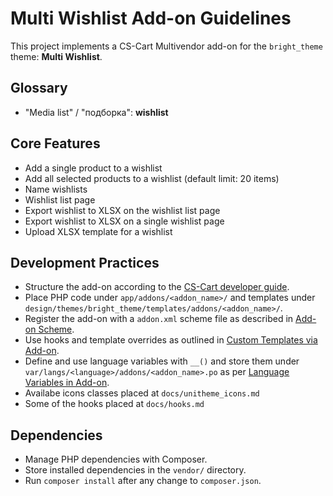 # Multi Wishlist Add-on Guidelines

This project implements a CS-Cart Multivendor add-on for the `bright_theme` theme: **Multi Wishlist**.

## Glossary
- "Media list" / "подборка": **wishlist**

## Core Features
- Add a single product to a wishlist
- Add all selected products to a wishlist (default limit: 20 items)
- Name wishlists
- Wishlist list page
- Export wishlist to XLSX on the wishlist list page
- Export wishlist to XLSX on a single wishlist page
- Upload XLSX template for a wishlist

## Development Practices
- Structure the add-on according to the [CS-Cart developer guide](https://docs.cs-cart.com/latest/developer_guide/addons/index.html).
- Place PHP code under `app/addons/<addon_name>/` and templates under `design/themes/bright_theme/templates/addons/<addon_name>/`.
- Register the add-on with a `addon.xml` scheme file as described in [Add-on Scheme](https://docs.cs-cart.com/latest/developer_guide/addons/addon_scheme.html).
- Use hooks and template overrides as outlined in [Custom Templates via Add-on](https://docs.cs-cart.com/latest/developer_guide/addons/tutorials/custom_templates_via_addon.html).
- Define and use language variables with `__()` and store them under `var/langs/<language>/addons/<addon_name>.po` as per [Language Variables in Add-on](https://docs.cs-cart.com/latest/developer_guide/addons/language_variables_in_addon.html).
- Availabe icons classes placed at `docs/unitheme_icons.md`
- Some of the hooks placed at `docs/hooks.md`

## Dependencies
- Manage PHP dependencies with Composer.
- Store installed dependencies in the `vendor/` directory.
- Run `composer install` after any change to `composer.json`.
